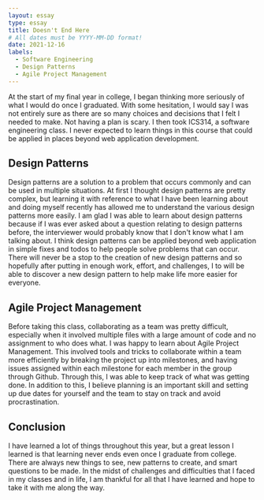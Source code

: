 ```yaml
---
layout: essay
type: essay
title: Doesn't End Here
# All dates must be YYYY-MM-DD format!
date: 2021-12-16
labels:
  - Software Engineering
  - Design Patterns
  - Agile Project Management
---
```


At the start of my final year in college, I began thinking more seriously of what I would do once I graduated. With some hesitation, I would say I was not entirely sure as there are so many choices and decisions that I felt I needed to make. Not having a plan is scary. I then took ICS314, a software engineering class. I never expected to learn things in this course that could be applied in places beyond web application development.

## Design Patterns

Design patterns are a solution to a problem that occurs commonly and can be used in multiple situations. At first I thought design patterns are pretty complex, but learning it with reference to what I have been learning about and doing myself recently has allowed me to understand the various design patterns more easily. I am glad I was able to learn about design patterns because if I was ever asked about a question relating to design patterns before, the interviewer would probably know that I don't know what I am talking about. I think design patterns can be applied beyond web application in simple fixes and todos to help people solve problems that can occur. There will never be a stop to the creation of new design patterns and so hopefully after putting in enough work, effort, and challenges, I to will be able to discover a new design pattern to help make life more easier for everyone.

## Agile Project Management

Before taking this class, collaborating as a team was pretty difficult, especially when it involved multiple files with a large amount of code and no assignment to who does what. I was happy to learn about Agile Project Management. This involved tools and tricks to collaborate within a team more efficiently by breaking the project up into milestones, and having issues assigned within each milestone for each member in the group through Github. Through this, I was able to keep track of what was getting done. In addition to this, I believe planning is an important skill and setting up due dates for yourself and the team to stay on track and avoid procrastination. 

## Conclusion

I have learned a lot of things throughout this year, but a great lesson I learned is that learning never ends even once I graduate from college. There are always new things to see, new patterns to create, and smart questions to be made. In the midst of challenges and difficulties that I faced in my classes and in life, I am thankful for all that I have learned and hope to take it with me along the way.